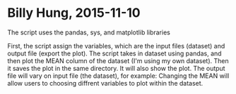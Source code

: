 # Billy Hung, 2015-11-10

The script uses the pandas, sys, and matplotlib libraries

First, the script assign the variables, which are the input files (dataset) and
output file (export the plot).
The script takes in dataset using pandas, and then plot the MEAN column of
the dataset (I'm using my own dataset). Then it saves the plot in the same
directory. It will also show the plot. 
The output file will vary on input file (the dataset), for example:
Changing the MEAN will allow users to choosing diffrent variables to plot within
the dataset.

